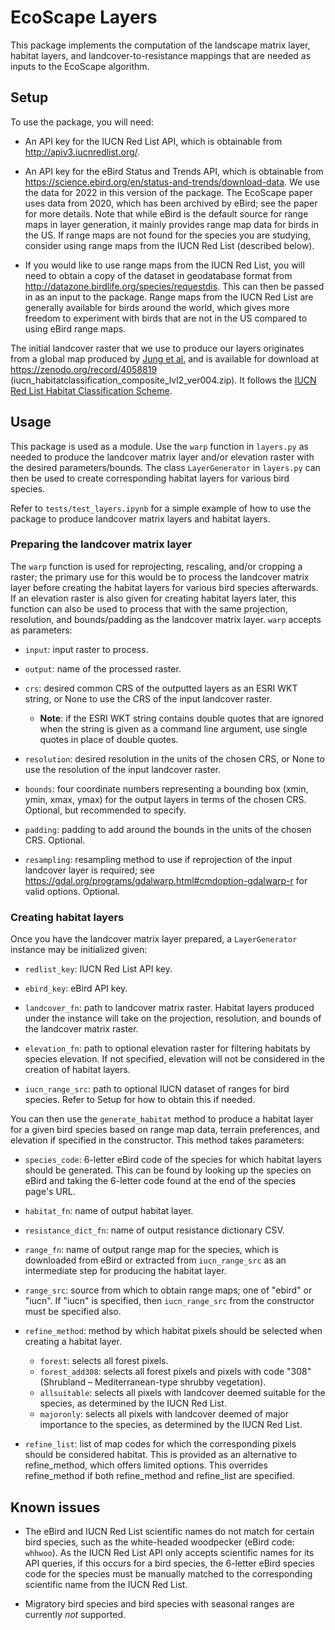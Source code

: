# EcoScape Layers

This package implements the computation of the landscape matrix layer, habitat layers, and landcover-to-resistance mappings that are needed as inputs to the EcoScape algorithm.

## Setup

To use the package, you will need:

- An API key for the IUCN Red List API, which is obtainable from http://apiv3.iucnredlist.org/.

- An API key for the eBird Status and Trends API, which is obtainable from https://science.ebird.org/en/status-and-trends/download-data. We use the data for 2022 in this version of the package. The EcoScape paper uses data from 2020, which has been archived by eBird; see the paper for more details. Note that while eBird is the default source for range maps in layer generation, it mainly provides range map data for birds in the US. If range maps are not found for the species you are studying, consider using range maps from the IUCN Red List (described below).

- If you would like to use range maps from the IUCN Red List, you will need to obtain a copy of the dataset in geodatabase format from http://datazone.birdlife.org/species/requestdis. This can then be passed in as an input to the package. Range maps from the IUCN Red List are generally available for birds around the world, which gives more freedom to experiment with birds that are not in the US compared to using eBird range maps.

The initial landcover raster that we use to produce our layers originates from a global map produced by [Jung et al.](https://doi.org/10.1038/s41597-020-00599-8) and is available for download at https://zenodo.org/record/4058819 (iucn_habitatclassification_composite_lvl2_ver004.zip). It follows the [IUCN Red List Habitat Classification Scheme](https://www.iucnredlist.org/resources/habitat-classification-scheme).

## Usage

This package is used as a module. Use the `warp` function in `layers.py` as needed to produce the landcover matrix layer and/or elevation raster with the desired parameters/bounds. The class `LayerGenerator` in `layers.py` can then be used to create corresponding habitat layers for various bird species.

Refer to `tests/test_layers.ipynb` for a simple example of how to use the package to produce landcover matrix layers and habitat layers.

### Preparing the landcover matrix layer

The `warp` function is used for reprojecting, rescaling, and/or cropping a raster; the primary use for this would be to process the landcover matrix layer before creating the habitat layers for various bird species afterwards. If an elevation raster is also given for creating habitat layers later, this function can also be used to process that with the same projection, resolution, and bounds/padding as the landcover matrix layer. `warp` accepts as parameters:

- `input`: input raster to process.

- `output`: name of the processed raster.

- `crs`: desired common CRS of the outputted layers as an ESRI WKT string, or None to use the CRS of the input landcover raster.
    - <b>Note</b>: if the ESRI WKT string contains double quotes that are ignored when the string is given as a command line argument, use single quotes in place of double quotes.

- `resolution`: desired resolution in the units of the chosen CRS, or None to use the resolution of the input landcover raster.

- `bounds`: four coordinate numbers representing a bounding box (xmin, ymin, xmax, ymax) for the output layers in terms of the chosen CRS. Optional, but recommended to specify.

- `padding`: padding to add around the bounds in the units of the chosen CRS. Optional.

- `resampling`: resampling method to use if reprojection of the input landcover layer is required; see https://gdal.org/programs/gdalwarp.html#cmdoption-gdalwarp-r for valid options. Optional.

### Creating habitat layers

Once you have the landcover matrix layer prepared, a `LayerGenerator` instance may be initialized given:

- `redlist_key`: IUCN Red List API key.

- `ebird_key`: eBird API key.

- `landcover_fn`: path to landcover matrix raster. Habitat layers produced under the instance will take on the projection, resolution, and bounds of the landcover matrix raster.

- `elevation_fn`: path to optional elevation raster for filtering habitats by species elevation. If not specified, elevation will not be considered in the creation of habitat layers.

- `iucn_range_src`: path to optional IUCN dataset of ranges for bird species. Refer to Setup for how to obtain this if needed.

You can then use the `generate_habitat` method to produce a habitat layer for a given bird species based on range map data, terrain preferences, and elevation if specified in the constructor. This method takes parameters:

- `species_code`: 6-letter eBird code of the species for which habitat layers should be generated. This can be found by looking up the species on eBird and taking the 6-letter code found at the end of the species page's URL.

- `habitat_fn`: name of output habitat layer.

- `resistance_dict_fn`: name of output resistance dictionary CSV.

- `range_fn`: name of output range map for the species, which is downloaded from eBird or extracted from `iucn_range_src` as an intermediate step for producing the habitat layer.

- `range_src`: source from which to obtain range maps; one of "ebird" or "iucn". If "iucn" is specified, then `iucn_range_src` from the constructor must be specified also.

- `refine_method`: method by which habitat pixels should be selected when creating a habitat layer.
    - `forest`: selects all forest pixels.
    - `forest_add308`: selects all forest pixels and pixels with code "308" (Shrubland – Mediterranean-type shrubby vegetation).
    - `allsuitable`: selects all pixels with landcover deemed suitable for the species, as determined by the IUCN Red List.
    - `majoronly`: selects all pixels with landcover deemed of major importance to the species, as determined by the IUCN Red List.

- `refine_list`: list of map codes for which the corresponding pixels should be considered habitat. This is provided as an alternative to refine_method, which offers limited options. This overrides refine_method if both refine_method and refine_list are specified.

## Known issues

- The eBird and IUCN Red List scientific names do not match for certain bird species, such as the white-headed woodpecker (eBird code: `whhwoo`). As the IUCN Red List API only accepts scientific names for its API queries, if this occurs for a bird species, the 6-letter eBird species code for the species must be manually matched to the corresponding scientific name from the IUCN Red List.

- Migratory bird species and bird species with seasonal ranges are currently *not* supported.

